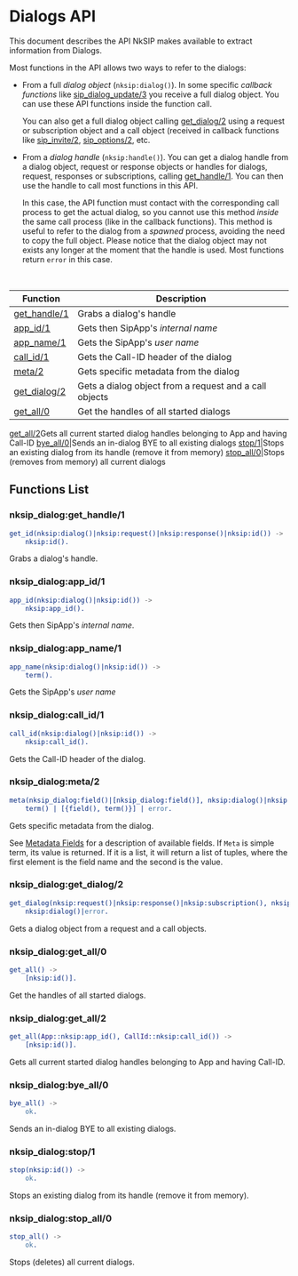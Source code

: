 # Dialogs API

This document describes the API NkSIP makes available to extract information from Dialogs.

Most functions in the API allows two ways to refer to the dialogs:
* From a full *dialog object* (`nksip:dialog()`). In some specific _callback functions_ like [sip_dialog_update/3](../reference/callback_functions.md#sip_dialog_update3) you receive a full dialog object. You can use these API functions inside the function call. 

	You can also get a full dialog object calling [get_dialog/2](#nksip_dialogget_dialog2) using a request or subscription object and a call object (received in callback functions like [sip_invite/2](../reference/callback_functions.md#sip_invite2), [sip_options/2](../reference/callback_functions.md#sip_options2), etc.

* From a *dialog handle* (`nksip:handle()`). You can get a dialog handle from a dialog object, request or response objects or handles for dialogs, request, responses or subscriptions, calling [get_handle/1](#nksip_dialogget_handle/1). You can then use the handle to call most functions in this API. 
    
    In this case, the API function must contact with the corresponding call process to get the actual dialog, so you cannot use this method _inside_ the same call process (like in the callback functions). This method is useful to refer to the dialog from a _spawned_ process, avoiding the need to copy the full object. Please notice that the dialog object may not exists any longer at the moment that the handle is used. Most functions return `error` in this case.


<br/>


Function|Description
---|---
[get_handle/1](#nksip_dialogget_handle1)|Grabs a dialog's handle
[app_id/1](#nksip_dialogapp_id1)|Gets then SipApp's _internal name_
[app_name/1](#nksip_dialogapp_name1)|Gets the SipApp's _user name_
[call_id/1](#nksip_dialogcall_id1)|Gets the Call-ID header of the dialog
[meta/2](#nksip_dialogmeta2)|Gets specific metadata from the dialog
[get_dialog/2](#nksip_dialogget_dialog2)|Gets a dialog object from a request and a call objects
[get_all/0](#nksip_dialogget_all0)|Get the handles of all started dialogs
[get_all/2](#nksip_dialogget_all2)Gets all current started dialog handles belonging to App and having Call-ID
[bye_all/0](#nksip_dialogbye_all0)|Sends an in-dialog BYE to all existing dialogs
[stop/1](#nksip_dialogstop1)|Stops an existing dialog from its handle (remove it from memory)
[stop_all/0](#nksip_dialogstop_all0)|Stops (removes from memory) all current dialogs


## Functions List

### nksip_dialog:get_handle/1
```erlang
get_id(nksip:dialog()|nksip:request()|nksip:response()|nksip:id()) ->
    nksip:id().
```
Grabs a dialog's handle.


### nksip_dialog:app_id/1
```erlang
app_id(nksip:dialog()|nksip:id()) -> 
    nksip:app_id().
```
Gets then SipApp's _internal name_.


### nksip_dialog:app_name/1
```erlang
app_name(nksip:dialog()|nksip:id()) -> 
    term().
```
Gets the SipApp's _user name_


### nksip_dialog:call_id/1
```erlang
call_id(nksip:dialog()|nksip:id()) ->
    nksip:call_id().
```
Gets the Call-ID header of the dialog.


### nksip_dialog:meta/2
```erlang
meta(nksip_dialog:field()|[nksip_dialog:field()], nksip:dialog()|nksip:id()) -> 
    term() | [{field(), term()}] | error.
```
Gets specific metadata from the dialog.

See [Metadata Fields](../reference/metadata.md) for a description of available fields.
If `Meta` is simple term, its value is returned. If it is a list, it will return a list of tuples, where the first element is the field name and the second is the value.


### nksip_dialog:get_dialog/2
```erlang
get_dialog(nksip:request()|nksip:response()|nksip:subscription(), nksip:call()) ->
    nksip:dialog()|error.
```
Gets a dialog object from a request and a call objects.


### nksip_dialog:get_all/0
```erlang
get_all() ->
    [nksip:id()].
```
Get the handles of all started dialogs.


### nksip_dialog:get_all/2
```erlang
get_all(App::nksip:app_id(), CallId::nksip:call_id()) ->
    [nksip:id()].
```
Gets all current started dialog handles belonging to App and having Call-ID.


### nksip_dialog:bye_all/0
```erlang
bye_all() ->
    ok.
```
Sends an in-dialog BYE to all existing dialogs.


### nksip_dialog:stop/1
```erlang
stop(nksip:id()) ->
    ok.
```
Stops an existing dialog from its handle (remove it from memory).


### nksip_dialog:stop_all/0
```erlang
stop_all() ->
    ok.
```
Stops (deletes) all current dialogs.
